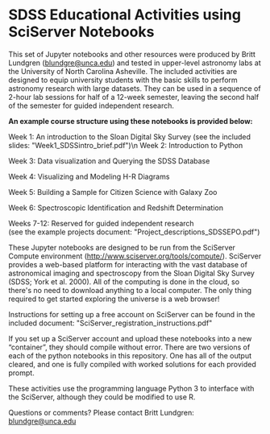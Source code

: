 # SDSS Educational Activities using SciServer Notebooks

This set of Jupyter notebooks and other resources were produced by Britt Lundgren (blundgre@unca.edu) and tested in upper-level astronomy labs at the University of North Carolina Asheville.  The included activities are designed to equip university students with the basic skills to perform astronomy research with large datasets. They can be used in a sequence of 2-hour lab sessions for half of a 12-week semester, leaving the second half of the semester for guided independent research.  

**An example course structure using these notebooks is provided below:**

Week 1: An introduction to the Sloan Digital Sky Survey 
             (see the included slides: "Week1_SDSSintro_brief.pdf")\n
Week 2: Introduction to Python

Week 3: Data visualization and Querying the SDSS Database

Week 4: Visualizing and Modeling H-R Diagrams

Week 5: Building a Sample for Citizen Science with Galaxy Zoo

Week 6: Spectroscopic Identification and Redshift Determination

Weeks 7-12: Reserved for guided independent research  
              (see the example projects document: "Project_descriptions_SDSSEPO.pdf")


These Jupyter notebooks are designed to be run from the SciServer Compute environment (http://www.sciserver.org/tools/compute/). SciServer provides a web-based platform for interacting with the vast database of astronomical imaging and spectroscopy from the Sloan Digital Sky Survey (SDSS; York et al. 2000).  All of the computing is done in the cloud, so there's no need to download anything to a local computer.  The only thing required to get started exploring the universe is a web browser! 

Instructions for setting up a free account on SciServer can be found in the included document: "SciServer_registration_instructions.pdf"

If you set up a SciServer account and upload these notebooks into a new “container”, they should compile without error.  There are two versions of each of the python notebooks in this repository. One has all of the output cleared, and one is fully compiled with worked solutions for each provided prompt. 

These activities use the programming language Python 3 to interface with the SciServer, although they could be modified to use R. 

Questions or comments?  Please contact Britt Lundgren: blundgre@unca.edu
